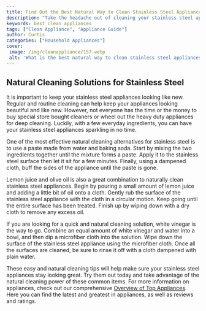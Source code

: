 ```yaml
---
title: Find Out the Best Natural Way to Clean Stainless Steel Appliances
description: "Take the headache out of cleaning your stainless steel appliances We share the best natural products and tips for a sparkly finish"
keywords: best clean appliances
tags: ["Clean Appliance", "Appliance Guide"]
author: Curtis
categories: ["Household Appliances"]
cover: 
 image: /img/cleanappliance/157.webp
 alt: 'What is the best natural way to clean stainless steel appliances'
---
```

## Natural Cleaning Solutions for Stainless Steel
It is important to keep your stainless steel appliances looking like new. Regular and routine cleaning can help keep your appliances looking beautiful and like new. However, not everyone has the time or the money to buy special store bought cleaners or wheel out the heavy duty appliances for deep cleaning. Luckily, with a few everyday ingredients, you can have your stainless steel appliances sparkling in no time.

One of the most effective natural cleaning alternatives for stainless steel is to use a paste made from water and baking soda. Start by mixing the two ingredients together until the mixture forms a paste. Apply it to the stainless steel surface then let it sit for a few minutes. Finally, using a dampened cloth, buff the sides of the appliance until the paste is gone.

Lemon juice and olive oil is also a great combination to naturally clean stainless steel appliances. Begin by pouring a small amount of lemon juice and adding a little bit of oil onto a cloth. Gently rub the surface of the stainless steel appliance with the cloth in a circular motion. Keep going until the entire surface has been treated. Finish up by wiping down with a dry cloth to remove any excess oil.

If you are looking for a quick and natural cleaning solution, white vinegar is the way to go. Combine an equal amount of white vinegar and water into a bowl, and then dip a microfiber cloth into the solution. Wipe down the surface of the stainless steel appliance using the microfiber cloth. Once all the surfaces are cleaned, be sure to rinse it off with a cloth dampened with plain water.

These easy and natural cleaning tips will help make sure your stainless steel appliances stay looking great. Try them out today and take advantage of the natural cleaning power of these common items. For more information on appliances, check out our comprehensive [Overview of Top Appliances](./pages/appliance-overview). Here you can find the latest and greatest in appliances, as well as reviews and ratings.
